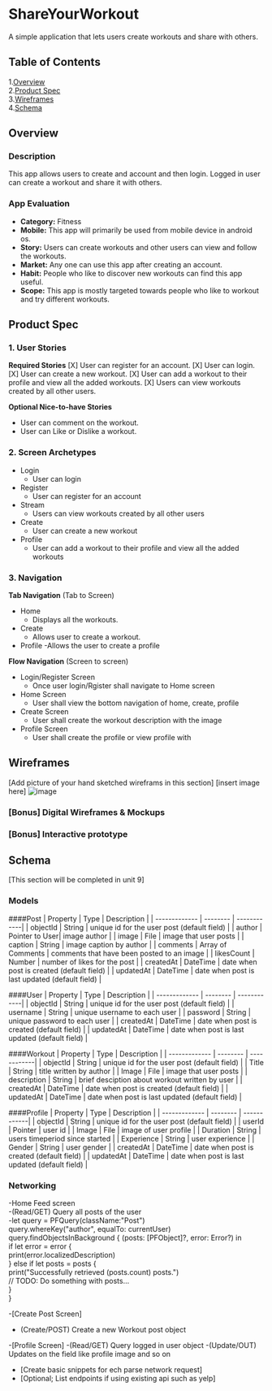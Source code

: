 # ShareYourWorkout
A simple application that lets users create workouts and share with others.

## Table of Contents
1.[Overview](#Overview)  
2.[Product Spec](#Product-Spec)  
3.[Wireframes](#Wireframes)  
4.[Schema](#Schema)

## Overview
### Description
This app allows users to create and account and then login. Logged in user can create a workout and share it with others.

### App Evaluation
- **Category:** Fitness
- **Mobile:** This app will primarily be used from mobile device in android os.
- **Story:** Users can create workouts and other users can view and follow the workouts.
- **Market:** Any one can use this app after creating an account.
- **Habit:** People who like to discover new workouts can find this app useful.
- **Scope:** This app is mostly targeted towards people who like to workout and try different workouts.

## Product Spec

### 1. User Stories
**Required Stories**
 [X] User can register for an account.
 [X] User can login.
 [X] User can create a new workout.
 [X] User can add a workout to their profile and view all the added workouts.
 [X] Users can view workouts created by all other users.

**Optional Nice-to-have Stories**
 * User can comment on the workout.
 * User can Like or Dislike a workout.
 
### 2. Screen Archetypes
* Login
  * User can login
* Register
  * User can register for an account
* Stream
  * Users can view workouts created by all other users  
* Create
  * User can create a new workout
* Profile
  * User can add a workout to their profile and view all the added workouts  

### 3. Navigation
**Tab Navigation** (Tab to Screen)
* Home
  - Displays all the workouts.
* Create
  - Allows user to create a workout.
* Profile
 -Allows the user to create a profile

**Flow Navigation** (Screen to screen)
* Login/Register Screen
   * Once  user login/Rgister shall navigate to Home screen
* Home Screen
   * User shall view the bottom navigation of home, create, profile
* Create Screen
   * User shall create the workout description with the image
 * Profile Screen
   * User shall create the profile or view profile with

## Wireframes
[Add picture of your hand sketched wireframs in this section]
[insert image here]
![image](https://user-images.githubusercontent.com/66568997/139555078-25321394-f81c-402c-81f9-6d475c523f12.png)




### [Bonus] Digital Wireframes & Mockups

### [Bonus] Interactive prototype

## Schema
[This section will be completed in unit 9]
### Models
####Post 
 | Property      | Type     | Description |
   | ------------- | -------- | ------------|
   | objectId      | String   | unique id for the user post (default field) |
   | author        | Pointer to User| image author |
   | image         | File     | image that user posts |
   | caption       | String   | image caption by author |
   | comments | Array of Comments  | comments that have been posted to an image |
   | likesCount    | Number   | number of likes for the post |
   | createdAt     | DateTime | date when post is created (default field) |
   | updatedAt     | DateTime | date when post is last updated (default field) |

####User
 | Property      | Type     | Description |
   | ------------- | -------- | ------------|
   | objectId      | String   | unique id for the user post (default field) |
   | username       | String  | unique username to each user |
   | password        | String     |  unique password to each user |
   | createdAt     | DateTime | date when post is created (default field) |
   | updatedAt     | DateTime | date when post is last updated (default field) |
	
####Workout
  | Property      | Type     | Description |
   | ------------- | -------- | ------------|
   | objectId      | String   | unique id for the user post (default field) |
   | Title       | String  | title written by author |
   | Image        | File     |  image that user posts |
   | description       | String     |  brief desciption about workout written by user |
   | createdAt     | DateTime | date when post is created (default field) |
   | updatedAt     | DateTime | date when post is last updated (default field) |

####Profile
 | Property      | Type     | Description |
   | ------------- | -------- | ------------|
   | objectId      | String   | unique id for the user post (default field) |
   | userId	   | Pointer | user id |
   | Image        | File     |  image of user profile |
   | Duration       | String     |  users timeperiod since started |
   | Experience     | String     |  user experience |
   | Gender       | String     |  user gender |
   | createdAt     | DateTime | date when post is created (default field) |
   | updatedAt     | DateTime | date when post is last updated (default field) |


### Networking 
-Home Feed screen  
 -(Read/GET) Query all posts of the user  
  -let query = PFQuery(className:"Post")  
    query.whereKey("author", equalTo: currentUser)  
    query.findObjectsInBackground { (posts: [PFObject]?, error: Error?) in  
     if let error = error {   
       print(error.localizedDescription)  
      } else if let posts = posts {  
         print("Successfully retrieved \(posts.count) posts.")  
	 // TODO: Do something with posts...  
	  }  
	}

-[Create Post Screen] 
 - (Create/POST) Create a new Workout post object

-[Profile Screen]
 -(Read/GET) Query logged in user object
 -(Update/OUT) Updates on the field like profile image and so on

- [Create basic snippets for ech parse network request]
- [Optional; List endpoints if using existing api such as yelp]
